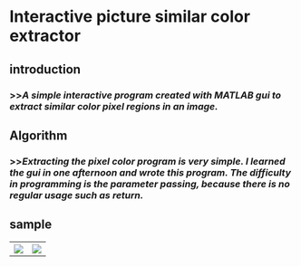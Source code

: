 # Interactive picture similar color extractor<br>
## introduction<br>
### >>*A simple interactive program created with MATLAB gui to extract similar color pixel regions in an image.*<br>
## Algorithm<br>
### >>*Extracting the pixel color program is very simple. I learned the gui in one afternoon and wrote this program. The difficulty in programming is the parameter passing, because there is no regular usage such as return.*<br>
## sample<br>
<table>
<tr> 
<th><img src="https://github.com/Tiantian-kaixin/Interactive-picture-similar-color-extractor/raw/master/sample1.png" /></th>
<th><img src="https://github.com/Tiantian-kaixin/Interactive-picture-similar-color-extractor/raw/master/sample2.png" /></th>
</tr>
</table>
